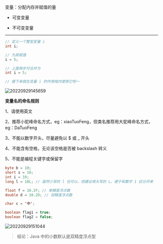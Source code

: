 
变量：分配内存并赋值的量

- 可变变量

- 不可变变量

---

```java
// 定义一个整型变量 i
int i;

// 为其赋值
i = 5;

// 上面两步可合并为
int i = 5;

// 接下来就在变量 i 的作用域内使用它吧～
```

![20220929145659](https://aliyun-oss-lpj.oss-cn-qingdao.aliyuncs.com/images/by-clipboard/20220929145659.png)

**变量名的命名规则**

1、请使用英文

2、推荐小驼峰命名方式，eg：xiaoTuoFeng，但类名推荐用大驼峰命名方式，eg：DaTuoFeng

3、不能以数字开头，尽量避免以 $ 或 _ 开头

4、不能含有空格，无论该空格是否被 backslash 转义

5、不能是编程关键字或保留字

```java
byte b = 10;
short s = 10;
int i = 10;
long l = 10L; // 虽然小写的 l 也可以，但建议用大写的 L，便于和数字 1 区分开来

float f = 10.2F; // 单精度浮点数
double d = 10.2D; // 双精度浮点数

char c = '中';

boolean flag1 = true;
boolean flag2 = false;
```

![20220929151044](https://aliyun-oss-lpj.oss-cn-qingdao.aliyuncs.com/images/by-clipboard/20220929151044.png)

> 结论：Java 中的小数默认是双精度浮点型

